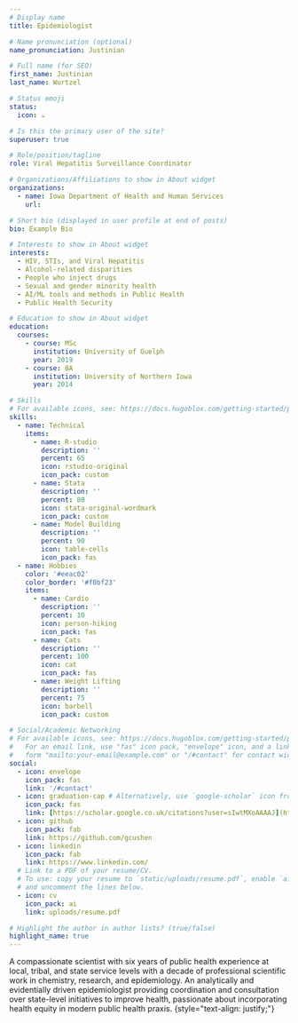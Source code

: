 ```yaml
---
# Display name
title: Epidemiologist

# Name pronunciation (optional)
name_pronunciation: Justinian

# Full name (for SEO)
first_name: Justinian
last_name: Wurtzel

# Status emoji
status:
  icon: ☕️

# Is this the primary user of the site?
superuser: true

# Role/position/tagline
role: Viral Hepatitis Surveillance Coordinator

# Organizations/Affiliations to show in About widget
organizations:
  - name: Iowa Department of Health and Human Services
    url: 

# Short bio (displayed in user profile at end of posts)
bio: Example Bio

# Interests to show in About widget
interests:
  - HIV, STIs, and Viral Hepatitis
  - Alcohol-related disparities
  - People who inject drugs
  - Sexual and gender minority health
  - AI/ML tools and methods in Public Health
  - Public Health Security

# Education to show in About widget
education:
  courses:
    - course: MSc
      institution: University of Guelph
      year: 2019
    - course: BA 
      institution: University of Northern Iowa
      year: 2014

# Skills
# For available icons, see: https://docs.hugoblox.com/getting-started/page-builder/#icons
skills:
  - name: Technical
    items:
      - name: R-studio
        description: ''
        percent: 65
        icon: rstudio-original
        icon_pack: custom
      - name: Stata
        description: ''
        percent: 80
        icon: stata-original-wordmark
        icon_pack: custom
      - name: Model Building
        description: ''
        percent: 90
        icon: table-cells
        icon_pack: fas
  - name: Hobbies
    color: '#eeac02'
    color_border: '#f0bf23'
    items:
      - name: Cardio
        description: ''
        percent: 10
        icon: person-hiking
        icon_pack: fas
      - name: Cats
        description: ''
        percent: 100
        icon: cat
        icon_pack: fas
      - name: Weight Lifting
        description: ''
        percent: 75
        icon: barbell
        icon_pack: custom

# Social/Academic Networking
# For available icons, see: https://docs.hugoblox.com/getting-started/page-builder/#icons
#   For an email link, use "fas" icon pack, "envelope" icon, and a link in the
#   form "mailto:your-email@example.com" or "/#contact" for contact widget.
social:
  - icon: envelope
    icon_pack: fas
    link: '/#contact'
  - icon: graduation-cap # Alternatively, use `google-scholar` icon from `ai` icon pack
    icon_pack: fas
    link: [https://scholar.google.co.uk/citations?user=sIwtMXoAAAAJ](https://scholar.google.co.uk/citations?hl=en&user=uwK7hQ0AAAAJ)
  - icon: github
    icon_pack: fab
    link: https://github.com/gcushen
  - icon: linkedin
    icon_pack: fab
    link: https://www.linkedin.com/
  # Link to a PDF of your resume/CV.
  # To use: copy your resume to `static/uploads/resume.pdf`, enable `ai` icons in `params.yaml`,
  # and uncomment the lines below.
  - icon: cv
    icon_pack: ai
    link: uploads/resume.pdf

# Highlight the author in author lists? (true/false)
highlight_name: true
---
```

A compassionate scientist with six years of public health experience at local, tribal, and state service levels with a decade of professional scientific work in chemistry, research, and epidemiology. An analytically and evidentially driven epidemiologist providing coordination and consultation over state-level initiatives to improve health, passionate about incorporating health equity in modern public health praxis.
{style="text-align: justify;"}
